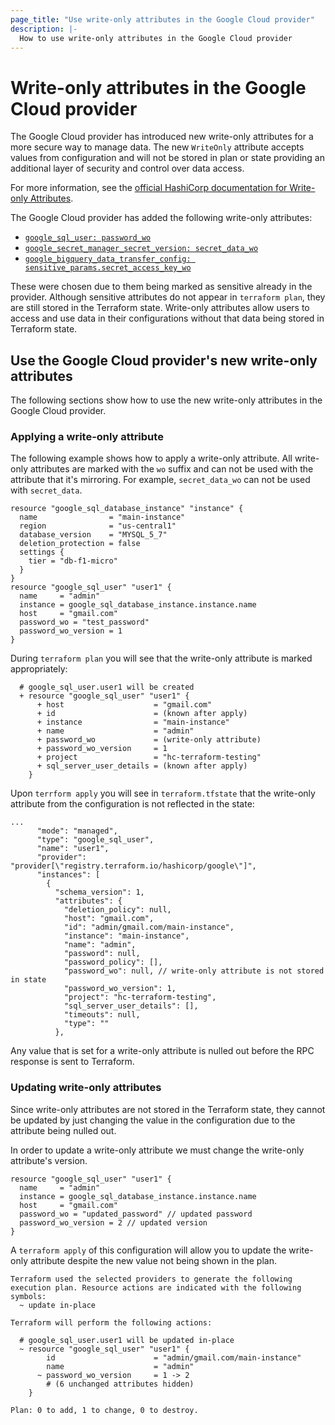 ```yaml
---
page_title: "Use write-only attributes in the Google Cloud provider"
description: |-
  How to use write-only attributes in the Google Cloud provider
---
```


# Write-only attributes in the Google Cloud provider

The Google Cloud provider has introduced new write-only attributes for a more secure way to manage data. The new `WriteOnly` attribute accepts values from configuration and will not be stored in plan or state providing an additional layer of security and control over data access.

For more information, see the [official HashiCorp documentation for Write-only Attributes](https://developer.hashicorp.com/terraform/plugin/sdkv2/resources/write-only-arguments).

The Google Cloud provider has added the following write-only attributes:
- [`google_sql_user: password_wo`](https://registry.terraform.io/providers/hashicorp/google/latest/docs/resources/sql_user#password-1)
- [`google_secret_manager_secret_version: secret_data_wo`](https://registry.terraform.io/providers/hashicorp/google/latest/docs/resources/secret_manager_secret_version#secret_data_wo)
- [`google_bigquery_data_transfer_config: sensitive_params.secret_access_key_wo`](https://registry.terraform.io/providers/hashicorp/google/latest/docs/resources/bigquery_data_transfer_config#secret_access_key_wo)

These were chosen due to them being marked as sensitive already in the provider. Although sensitive attributes do not appear in `terraform plan`, they are still stored in the Terraform state. Write-only attributes allow users to access and use data in their configurations without that data being stored in Terraform state.

## Use the Google Cloud provider's new write-only attributes

The following sections show how to use the new write-only attributes in the Google Cloud provider.

### Applying a write-only attribute

The following example shows how to apply a write-only attribute. All write-only attributes are marked with the `wo` suffix and can not be used with the attribute that it's mirroring. For example, `secret_data_wo` can not be used with `secret_data`.

```hcl
resource "google_sql_database_instance" "instance" {
  name                = "main-instance"
  region              = "us-central1"
  database_version    = "MYSQL_5_7"
  deletion_protection = false
  settings {
    tier = "db-f1-micro"
  }
}
resource "google_sql_user" "user1" {
  name     = "admin"
  instance = google_sql_database_instance.instance.name
  host     = "gmail.com"
  password_wo = "test_password"
  password_wo_version = 1
}
```

During `terraform plan` you will see that the write-only attribute is marked appropriately:

```
  # google_sql_user.user1 will be created
  + resource "google_sql_user" "user1" {
      + host                    = "gmail.com"
      + id                      = (known after apply)
      + instance                = "main-instance"
      + name                    = "admin"
      + password_wo             = (write-only attribute)
      + password_wo_version     = 1
      + project                 = "hc-terraform-testing"
      + sql_server_user_details = (known after apply)
    }
```

Upon `terrform apply` you will see in `terraform.tfstate` that the write-only attribute from the configuration is not reflected in the state:

```hcl
...
      "mode": "managed",
      "type": "google_sql_user",
      "name": "user1",
      "provider": "provider[\"registry.terraform.io/hashicorp/google\"]",
      "instances": [
        {
          "schema_version": 1,
          "attributes": {
            "deletion_policy": null,
            "host": "gmail.com",
            "id": "admin/gmail.com/main-instance",
            "instance": "main-instance",
            "name": "admin",
            "password": null,
            "password_policy": [],
            "password_wo": null, // write-only attribute is not stored in state
            "password_wo_version": 1,
            "project": "hc-terraform-testing",
            "sql_server_user_details": [],
            "timeouts": null,
            "type": ""
          },
```

Any value that is set for a write-only attribute is nulled out before the RPC response is sent to Terraform.

### Updating write-only attributes

Since write-only attributes are not stored in the Terraform state, they cannot be updated by just changing the value in the configuration due to the attribute being nulled out.

In order to update a write-only attribute we must change the write-only attribute's version.

```hcl
resource "google_sql_user" "user1" {
  name     = "admin"
  instance = google_sql_database_instance.instance.name
  host     = "gmail.com"
  password_wo = "updated_password" // updated password
  password_wo_version = 2 // updated version
}
```

A `terraform apply` of this configuration will allow you to update the write-only attribute despite the new value not being shown in the plan.

```hcl
Terraform used the selected providers to generate the following execution plan. Resource actions are indicated with the following symbols:
  ~ update in-place

Terraform will perform the following actions:

  # google_sql_user.user1 will be updated in-place
  ~ resource "google_sql_user" "user1" {
        id                      = "admin/gmail.com/main-instance"
        name                    = "admin"
      ~ password_wo_version     = 1 -> 2
        # (6 unchanged attributes hidden)
    }

Plan: 0 to add, 1 to change, 0 to destroy.
```
